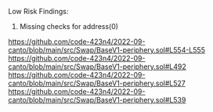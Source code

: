 Low Risk Findings:

1. Missing checks for address(0)

https://github.com/code-423n4/2022-09-canto/blob/main/src/Swap/BaseV1-periphery.sol#L554-L555
https://github.com/code-423n4/2022-09-canto/blob/main/src/Swap/BaseV1-periphery.sol#L492
https://github.com/code-423n4/2022-09-canto/blob/main/src/Swap/BaseV1-periphery.sol#L527
https://github.com/code-423n4/2022-09-canto/blob/main/src/Swap/BaseV1-periphery.sol#L539